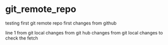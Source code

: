 # git_remote_repo
testing first git remote repo
first changes from github

line 1 from git local
changes from git hub
changes from git local
changes to check the fetch
